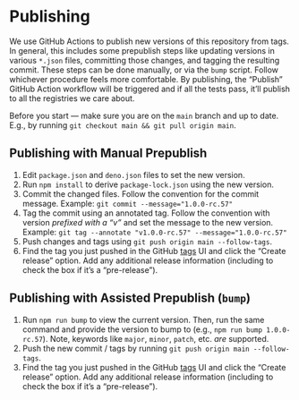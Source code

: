 # Publishing

We use GitHub Actions to publish new versions of this repository from tags. In
general, this includes some prepublish steps like updating versions in various
`*.json` files, committing those changes, and tagging the resulting commit.
These steps can be done manually, or via the `bump` script. Follow whichever
procedure feels more comfortable. By publishing, the “Publish” GitHub Action
workflow will be triggered and if all the tests pass, it’ll publish to all the
registries we care about.

Before you start — make sure you are on the `main` branch and up to date.
E.g., by running `git checkout main && git pull origin main`.

## Publishing with Manual Prepublish

1. Edit `package.json` and `deno.json` files to set the new version.
2. Run `npm install` to derive `package-lock.json` using the new version.
3. Commit the changed files. Follow the convention for the commit message.
   Example: `git commit --message="1.0.0-rc.57"`
4. Tag the commit using an annotated tag. Follow the convention with
   version _prefixed with a “v”_ and set the message to the new version.
   Example: `git tag --annotate "v1.0.0-rc.57" --message="1.0.0-rc.57"`
5. Push changes and tags using `git push origin main --follow-tags`.
6. Find the tag you just pushed in the GitHub [tags] UI and click the
   “Create release” option. Add any additional release information (including to
   check the box if it’s a “pre-release”).

## Publishing with Assisted Prepublish (`bump`)

1. Run `npm run bump` to view the current version. Then, run the same command
   and provide the version to bump to (e.g., `npm run bump 1.0.0-rc.57`). Note,
   keywords like `major`, `minor`, `patch`, etc. _are_ supported.
2. Push the new commit / tags by running `git push origin main --follow-tags`.
3. Find the tag you just pushed in the GitHub [tags] UI and click the
   “Create release” option. Add any additional release information (including to
   check the box if it’s a “pre-release”).

[tags]: https://github.com/Netflix/eslint-plugin-x-element/tags
